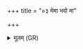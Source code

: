 +++
title = "०३ मेमा भवो मा"

+++
<details><summary>मूलम् (GR)</summary>

मेमा भवो मा शर्वो वधीद् गा  
मा वत्सान् क्लोमश्वयो विदन् नः ।  
ये जाता ये च गर्भेष्व् अन्तर्  
अरिष्टा अग्ने स्तनम् आ रभन्ताम् ॥
</details>